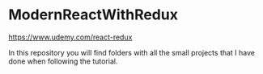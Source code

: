 # ModernReactWithRedux
https://www.udemy.com/react-redux

In this repository you will find folders with all the small projects that I have done when following the tutorial.
